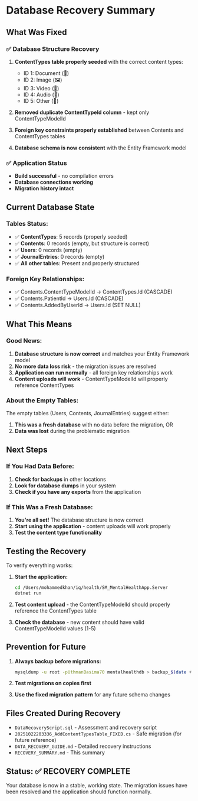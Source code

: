 # Database Recovery Summary

## What Was Fixed

### ✅ Database Structure Recovery

1. **ContentTypes table properly seeded** with the correct content types:

   - ID 1: Document (📄)
   - ID 2: Image (🖼️)
   - ID 3: Video (🎥)
   - ID 4: Audio (🎵)
   - ID 5: Other (📁)

2. **Removed duplicate ContentTypeId column** - kept only ContentTypeModelId
3. **Foreign key constraints properly established** between Contents and ContentTypes tables
4. **Database schema is now consistent** with the Entity Framework model

### ✅ Application Status

- **Build successful** - no compilation errors
- **Database connections working**
- **Migration history intact**

## Current Database State

### Tables Status:

- ✅ **ContentTypes**: 5 records (properly seeded)
- ✅ **Contents**: 0 records (empty, but structure is correct)
- ✅ **Users**: 0 records (empty)
- ✅ **JournalEntries**: 0 records (empty)
- ✅ **All other tables**: Present and properly structured

### Foreign Key Relationships:

- ✅ Contents.ContentTypeModelId → ContentTypes.Id (CASCADE)
- ✅ Contents.PatientId → Users.Id (CASCADE)
- ✅ Contents.AddedByUserId → Users.Id (SET NULL)

## What This Means

### Good News:

1. **Database structure is now correct** and matches your Entity Framework model
2. **No more data loss risk** - the migration issues are resolved
3. **Application can run normally** - all foreign key relationships work
4. **Content uploads will work** - ContentTypeModelId will properly reference ContentTypes

### About the Empty Tables:

The empty tables (Users, Contents, JournalEntries) suggest either:

1. **This was a fresh database** with no data before the migration, OR
2. **Data was lost** during the problematic migration

## Next Steps

### If You Had Data Before:

1. **Check for backups** in other locations
2. **Look for database dumps** in your system
3. **Check if you have any exports** from the application

### If This Was a Fresh Database:

1. **You're all set!** The database structure is now correct
2. **Start using the application** - content uploads will work properly
3. **Test the content type functionality**

## Testing the Recovery

To verify everything works:

1. **Start the application:**

   ```bash
   cd /Users/mohammedkhan/iq/health/SM_MentalHealthApp.Server
   dotnet run
   ```

2. **Test content upload** - the ContentTypeModelId should properly reference the ContentTypes table

3. **Check the database** - new content should have valid ContentTypeModelId values (1-5)

## Prevention for Future

1. **Always backup before migrations:**

   ```bash
   mysqldump -u root -pUthmanBasima70 mentalhealthdb > backup_$(date +%Y%m%d_%H%M%S).sql
   ```

2. **Test migrations on copies first**

3. **Use the fixed migration pattern** for any future schema changes

## Files Created During Recovery

- `DataRecoveryScript.sql` - Assessment and recovery script
- `20251022203336_AddContentTypesTable_FIXED.cs` - Safe migration (for future reference)
- `DATA_RECOVERY_GUIDE.md` - Detailed recovery instructions
- `RECOVERY_SUMMARY.md` - This summary

## Status: ✅ RECOVERY COMPLETE

Your database is now in a stable, working state. The migration issues have been resolved and the application should function normally.
